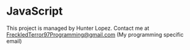 # JavaScript
This project is managed by Hunter Lopez.
Contact me at FreckledTerror97Programming@gmail.com (My programming specific email)
